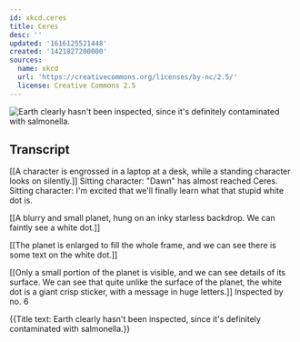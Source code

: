 ```yaml
---
id: xkcd.ceres
title: Ceres
desc: ''
updated: '1616125521448'
created: '1421827200000'
sources:
  name: xkcd
  url: 'https://creativecommons.org/licenses/by-nc/2.5/'
  license: Creative Commons 2.5
---
```

![Earth clearly hasn't been inspected, since it's definitely contaminated with salmonella.](https://imgs.xkcd.com/comics/ceres.png)

## Transcript
[[A character is engrossed in a laptop at a desk, while a standing character looks on silently.]]
Sitting character: "Dawn" has almost reached Ceres.
Sitting character: I'm excited that we'll finally learn what that stupid white dot is.

[[A blurry and small planet, hung on an inky starless backdrop. We can faintly see a white dot.]]

[[The planet is enlarged to fill the whole frame, and we can see there is some text on the white dot.]]

[[Only a small portion of the planet is visible, and we can see details of its surface. We can see that quite unlike the surface of the planet, the white dot is a giant crisp sticker, with a message in huge letters.]]
Inspected by no. 6

{{Title text: Earth clearly hasn't been inspected, since it's definitely contaminated with salmonella.}}
